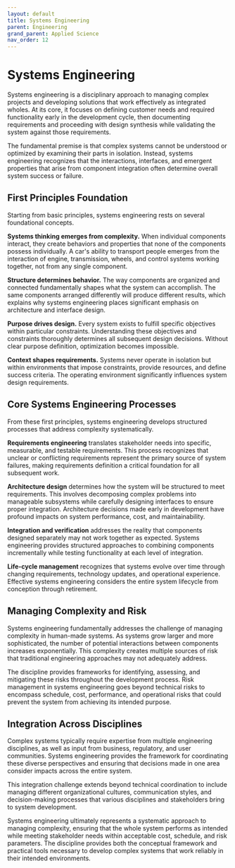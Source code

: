 ```yaml
---
layout: default
title: Systems Engineering
parent: Engineering
grand_parent: Applied Science
nav_order: 12
---
```


# Systems Engineering

Systems engineering is a disciplinary approach to managing complex projects and developing solutions that work effectively as integrated wholes. At its core, it focuses on defining customer needs and required functionality early in the development cycle, then documenting requirements and proceeding with design synthesis while validating the system against those requirements.

The fundamental premise is that complex systems cannot be understood or optimized by examining their parts in isolation. Instead, systems engineering recognizes that the interactions, interfaces, and emergent properties that arise from component integration often determine overall system success or failure.

## First Principles Foundation

Starting from basic principles, systems engineering rests on several foundational concepts.

**Systems thinking emerges from complexity.** When individual components interact, they create behaviors and properties that none of the components possess individually. A car's ability to transport people emerges from the interaction of engine, transmission, wheels, and control systems working together, not from any single component.

**Structure determines behavior.** The way components are organized and connected fundamentally shapes what the system can accomplish. The same components arranged differently will produce different results, which explains why systems engineering places significant emphasis on architecture and interface design.

**Purpose drives design.** Every system exists to fulfill specific objectives within particular constraints. Understanding these objectives and constraints thoroughly determines all subsequent design decisions. Without clear purpose definition, optimization becomes impossible.

**Context shapes requirements.** Systems never operate in isolation but within environments that impose constraints, provide resources, and define success criteria. The operating environment significantly influences system design requirements.

## Core Systems Engineering Processes

From these first principles, systems engineering develops structured processes that address complexity systematically.

**Requirements engineering** translates stakeholder needs into specific, measurable, and testable requirements. This process recognizes that unclear or conflicting requirements represent the primary source of system failures, making requirements definition a critical foundation for all subsequent work.

**Architecture design** determines how the system will be structured to meet requirements. This involves decomposing complex problems into manageable subsystems while carefully designing interfaces to ensure proper integration. Architecture decisions made early in development have profound impacts on system performance, cost, and maintainability.

**Integration and verification** addresses the reality that components designed separately may not work together as expected. Systems engineering provides structured approaches to combining components incrementally while testing functionality at each level of integration.

**Life-cycle management** recognizes that systems evolve over time through changing requirements, technology updates, and operational experience. Effective systems engineering considers the entire system lifecycle from conception through retirement.

## Managing Complexity and Risk

Systems engineering fundamentally addresses the challenge of managing complexity in human-made systems. As systems grow larger and more sophisticated, the number of potential interactions between components increases exponentially. This complexity creates multiple sources of risk that traditional engineering approaches may not adequately address.

The discipline provides frameworks for identifying, assessing, and mitigating these risks throughout the development process. Risk management in systems engineering goes beyond technical risks to encompass schedule, cost, performance, and operational risks that could prevent the system from achieving its intended purpose.

## Integration Across Disciplines

Complex systems typically require expertise from multiple engineering disciplines, as well as input from business, regulatory, and user communities. Systems engineering provides the framework for coordinating these diverse perspectives and ensuring that decisions made in one area consider impacts across the entire system.

This integration challenge extends beyond technical coordination to include managing different organizational cultures, communication styles, and decision-making processes that various disciplines and stakeholders bring to system development.

Systems engineering ultimately represents a systematic approach to managing complexity, ensuring that the whole system performs as intended while meeting stakeholder needs within acceptable cost, schedule, and risk parameters. The discipline provides both the conceptual framework and practical tools necessary to develop complex systems that work reliably in their intended environments.
